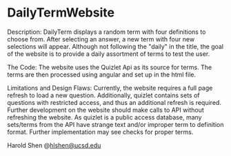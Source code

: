 # DailyTermWebsite
Description:
  DailyTerm displays a random term with four definitions to choose from. After selecting an answer, a new term with 
  four new selections will appear. Although not following the "daily" in the title, the goal of the website is to provide
  a daily assortment of terms to test the user.
  
  
The Code:
  The website uses the Quizlet Api as its source for terms. The terms are then processed using angular and set up in the html
  file.
  
Limitations and Design Flaws:
  Currently, the website requires a full page refresh to load a new question. Additionally, quizlet contains sets of questions
  with restricted access, and thus an additional refresh is required. Further development on the website should make calls to
  API without refreshing the website. 
  As quizlet is a public access database, many sets/terms from the API have strange text and/or improper term to    definition format. Further implementation may see checks for proper terms.
  
  Harold Shen @hlshen@ucsd.edu
